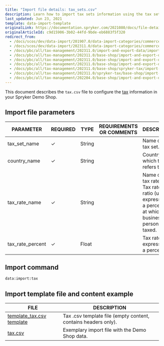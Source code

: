 ```yaml
---
title: "Import file details: tax_sets.csv"
description: Learn how to import tax sets information using the tax sets csv file within you Spryker based project for the tax management feature.
last_updated: Jun 23, 2021
template: data-import-template
originalLink: https://documentation.spryker.com/2021080/docs/file-details-taxcsv
originalArticleId: c9d15906-3b02-44fd-9bde-eb6883f5f320
redirect_from:
  - /docs/scos/dev/data-import/201907.0/data-import-categories/commerce-setup/file-details-tax.csv.html
  - /docs/scos/dev/data-import/202311.0/data-import-categories/commerce-setup/file-details-tax.csv.html
  - /docs/pbc/all/tax-management/202311.0/import-and-export-data/import-file-details-tax-sets.csv.html
  - /docs/pbc/all/tax-management/202311.0/base-shop/import-and-export-data/import-file-details-tax-sets.csv.html
  - /docs/pbc/all/tax-management/202311.0/base-shop/import-and-export-data/import-tax-sets.html
  - /docs/pbc/all/tax-management/202311.0/base-shop/import-and-export-data/import-file-details-tax-sets.csv.html
  - /docs/pbc/all/tax-management/202311.0/base-shop/spryker-tax/import-and-export-data/import-file-details-tax-sets.csv.html
  - /docs/pbc/all/tax-management/202311.0/spryker-tax/base-shop/import-and-export-data/import-file-details-tax-sets.csv.html
  - /docs/pbc/all/tax-management/202204.0/base-shop/import-and-export-data/import-file-details-tax-sets.csv.html
---
```


This document describes the `tax.csv` file to configure the [tax](/docs/pbc/all/tax-management/latest/base-shop/tax-feature-overview.html) information in your Spryker Demo Shop.


## Import file parameters

| PARAMETER | REQUIRED | TYPE |REQUIREMENTS OR COMMENTS | DESCRIPTION |
| --- | --- | --- | --- | --- |
| tax_set_name | &check; | String |  | Name of the tax set. |
| country_name | &check; | String |  | Country to which the tax refers to. |
| tax_rate_name | &check; | String | | Name of the tax rate. <br>Tax rate is the ratio (usually expressed as a percentage) at which a business or person is taxed. |
| tax_rate_percent | &check; | Float | | Tax rate, expressed  as a percentage. |

## Import command

```bash
data:import:tax
```

## Import template file and content example

| FILE | DESCRIPTION |
| --- | --- |
| [template_tax.csv template](https://spryker.s3.eu-central-1.amazonaws.com/docs/Developer+Guide/Back-End/Data+Manipulation/Data+Ingestion/Data+Import/Data+Import+Categories/Commerce+Setup/Template+tax.csv) | Tax .csv template file (empty content, contains headers only). |
| [tax.csv](https://spryker.s3.eu-central-1.amazonaws.com/docs/Developer+Guide/Back-End/Data+Manipulation/Data+Ingestion/Data+Import/Data+Import+Categories/Commerce+Setup/tax.csv) | Exemplary import file with the Demo Shop data. |
